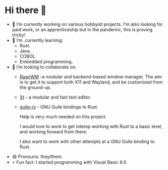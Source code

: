 Hi there 👋
===========

- 🔭 I’m currently working on various hobbyist projects.
  I'm also looking for paid work, or an apprenticeship but in the pandemic, this
  is proving tricky!
- 🌱 I’m .currently learning:
  - Rust.
  - Java.
  - COBOL.
  - Embedded programming.
- 👯 I’m looking to collaborate on:
  - [RawrWM][] -a modular and backend-based window manager.
    The aim is to get it to support both X11 and Wayland, and be customised from
    the ground-up.
  - [Xt][] - a modular and fast text editor.
  - [guile-rs][] - GNU Guile bindings to Rust.

      Help is very much needed on this project.

      I would love to work to get interop working with Rust to a basic level,
      and working forward from there.

      I also want to work with other attempts at a
      GNU Guile binding to Rust.
- 😄 Pronouns: they/them.
- ⚡ Fun fact: I started programming with Visual Basic 6.0.

[RawrWM]: https://github.com/shymega/rawrwm
[Xt]: https://github.com/Xt-Editor
[guile-rs]: https://github.com/shymega/guile-rs

